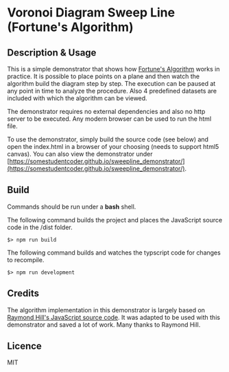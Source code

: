 # Voronoi Diagram Sweep Line (Fortune's Algorithm)

## Description & Usage ##

This is a simple demonstrator that shows how [Fortune's Algorithm](https://link.springer.com/article/10.1007%2FBF01840357)
works in practice.
It is possible to place points on a plane and then watch the algorithm build
the diagram step by step. The execution can be paused at any point in time to
analyze the procedure. Also 4 predefined datasets are included with which the
algorithm can be viewed.

The demonstrator requires no external dependencies and also no http server
to be executed. Any modern browser can be used to run the html file.

To use the demonstrator, simply build the source code (see below) and open
the index.html in a browser of your choosing (needs to support html5 canvas).
You can also view the demonstrator under [https://somestudentcoder.github.io/sweepline_demonstrator/](https://somestudentcoder.github.io/sweepline_demonstrator/).

## Build ##

Commands should be run under a **bash** shell.

The following command builds the project and places the JavaScript source code in the /dist folder.

	$> npm run build

The following command builds and watches the typscript code for changes to recompile.

	$> npm run development

## Credits ##

The algorithm implementation in this demonstrator is largely based on [Raymond Hill's JavaScript source code](https://github.com/gorhill/Javascript-Voronoi).
It was adapted to be used with this demonstrator and saved a lot of work. Many thanks to Raymond Hill.

## Licence ##

MIT
